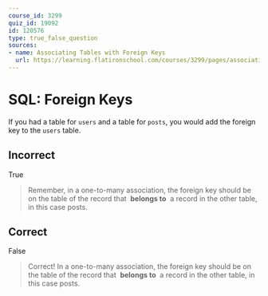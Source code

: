```yaml
---
course_id: 3299
quiz_id: 19092
id: 120576
type: true_false_question
sources:
- name: Associating Tables with Foreign Keys
  url: https://learning.flatironschool.com/courses/3299/pages/associating-tables-with-foreign-keys?module_item_id=143875
---
```


# SQL: Foreign Keys

If you had a table for&nbsp;`users`&nbsp;and a table for&nbsp;`posts`, you would
add the foreign key to the&nbsp;`users`&nbsp;table.

## Incorrect

True

> Remember, in a one-to-many association, the&nbsp;foreign key should be on the
> table of the record that&nbsp; **belongs to** &nbsp;a record in the other table,
> in this case posts.

## Correct

False

> Correct! In a one-to-many association, the&nbsp;foreign key should be on the
> table of the record that&nbsp; **belongs to** &nbsp;a record in the other table,
> in this case posts.
